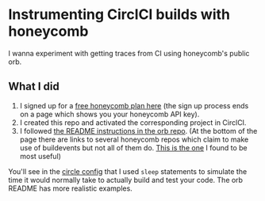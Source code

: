 # Instrumenting CirclCI builds with honeycomb

I wanna experiment with getting traces from CI using honeycomb's public orb.

## What I did

1. I signed up for a [free honeycomb plan here](https://ui.honeycomb.io/signup?utm_source=product-trial-page&utm_medium=get-started-cta-self&utm_campaign=trial) (the sign up process ends on a page which shows you your honeycomb API key).
2. I created this repo and activated the corresponding project in CirclCI.
3. I followed [the README instructions in the orb repo](https://github.com/honeycombio/buildevents-orb). (At the bottom of the page there are links to several honeycomb repos which claim to make use of buildevents but not all of them do. [This is the one](https://github.com/honeycombio/libhoney-go/blob/master/.circleci/config.yml) I found to be most useful)

You'll see in the [circle config](.circleci/config.yml) that I used `sleep` statements to simulate the time it would normally take to actually build and test your code. The orb README has more realistic examples.
